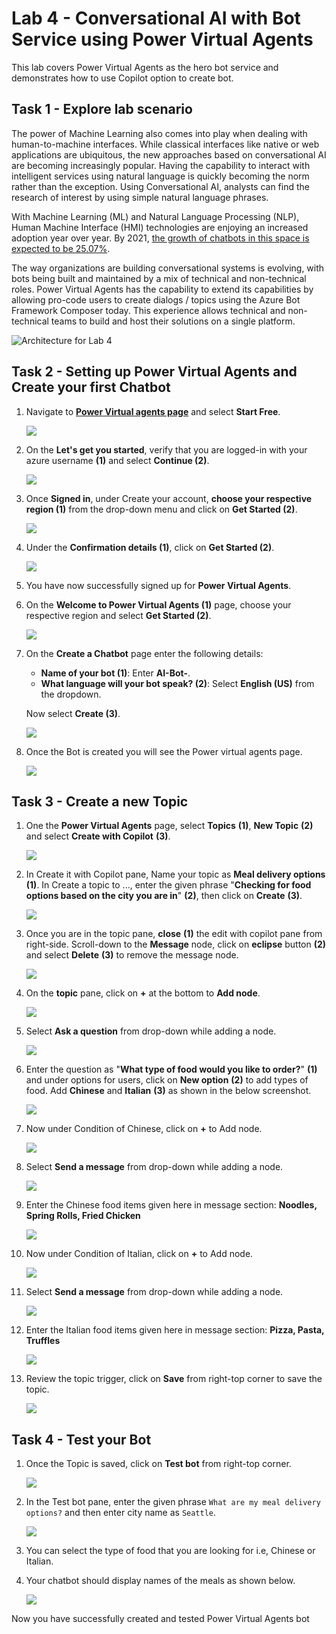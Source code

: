 # Lab 4 - Conversational AI with Bot Service using Power Virtual Agents

This lab covers Power Virtual Agents as the hero bot service and demonstrates how to use Copilot option to create bot.

## Task 1 - Explore lab scenario

The power of Machine Learning also comes into play when dealing with human-to-machine interfaces. While classical interfaces like native or web applications are ubiquitous, the new approaches based on conversational AI are becoming increasingly popular. Having the capability to interact with intelligent services using natural language is quickly becoming the norm rather than the exception. Using Conversational AI, analysts can find the research of interest by using simple natural language phrases.

With Machine Learning (ML) and Natural Language Processing (NLP), Human Machine Interface (HMI) technologies are enjoying an increased adoption year over year. By 2021, [the growth of chatbots in this space is expected to be 25.07%](https://www.technavio.com/report/chatbot-market-industry-analysis).


The way organizations are building conversational systems is evolving, with bots being built and maintained by a mix of technical and non-technical roles. Power Virtual Agents has the capability to extend its capabilities by allowing pro-code users to create dialogs / topics using the Azure Bot Framework Composer today. This experience allows technical and non-technical teams to build and host their solutions on a single platform.

![Architecture for Lab 4](media/ai-workflow.png)

## Task 2 - Setting up Power Virtual Agents and Create your first Chatbot

1. Navigate to **[Power Virtual agents page](https://powervirtualagents.microsoft.com/en-us/)** and select **Start Free**.

   ![](media/power-virtual-agent-sign-up.png)

2. On the **Let's get you started**, verify that you are logged-in with your azure username **(1)** and select **Continue (2)**. 

   ![](media/upd-l3-t3-s2.png)

3. Once **Signed in**, under Create your account, **choose your respective region (1)** from the drop-down menu and click on **Get Started (2)**.
   
   ![](media/upd-l3-t3-s3.png)
   
4. Under the **Confirmation details (1)**, click on **Get Started (2)**.

    ![](media/upd-l3-t3-s4.png)

5. You have now successfully signed up for **Power Virtual Agents**.

6. On the **Welcome to Power Virtual Agents (1)** page, choose your respective region and select **Get Started (2)**.

   ![](media/PVA-select-region.1.png)

7. On the **Create a Chatbot** page enter the following details:

   - **Name of your bot (1)**: Enter **AI-Bot-<inject key="DeploymentID" enableCopy="false"/>**.
   - **What language will your bot speak? (2)**: Select **English (US)** from the dropdown.

   Now select **Create (3)**.

   ![](media/chatbotcreate.png)

8. Once the Bot is created you will see the Power virtual agents page.

   ![](media/chatbothomepage.png)

## Task 3 - Create a new Topic

1. One the **Power Virtual Agents** page, select **Topics** **(1)**, **New Topic** **(2)** and select **Create with Copilot** **(3)**.

   ![](media/cai-l4-t4-s1.png)

2. In Create it with Copilot pane, Name your topic as **Meal delivery options** **(1)**. In Create a topic to ..., enter the given phrase "**Checking for food options based on the city you are in**" **(2)**, then click on **Create** **(3)**.

   ![](media/cai-l4-t4-s2.png)

3. Once you are in the topic pane, **close** **(1)** the edit with copilot pane from right-side. Scroll-down to the **Message** node, click on **eclipse** button **(2)** and select **Delete** **(3)** to remove the message node.

   ![](media/cai-l4-t4-s3.png)

4. On the **topic** pane, click on **+** at the bottom to **Add node**.

   ![](media/cai-l4-t4-s4.png)

5. Select **Ask a question** from drop-down while adding a node.

   ![](media/cai-l4-t4-s5.png)

6. Enter the question as "**What type of food would you like to order?**" **(1)** and under options for users, click on **New option** **(2)** to add types of food. Add **Chinese** and **Italian** **(3)** as shown in the below screenshot.

    ![](media/cai-l4-t4-s6.png)
   
7. Now under Condition of Chinese, click on **+** to Add node.

   ![](media/cai-l4-t4-s7new.png)

8. Select **Send a message** from drop-down while adding a node.

   ![](media/cai-l4-t4-s8.png)

9. Enter the Chinese food items given here in message section: **Noodles, Spring Rolls, Fried Chicken**

   ![](media/cai-l4-t4-s9.png)

10. Now under Condition of Italian, click on **+** to Add node.

    ![](media/cai-l4-t4-s10.png)

11. Select **Send a message** from drop-down while adding a node.

    ![](media/cai-l4-t4-s11.png)

12. Enter the Italian food items given here in message section: **Pizza, Pasta, Truffles**

    ![](media/cai-l4-t4-s12.png)

13. Review the topic trigger, click on **Save** from right-top corner to save the topic.

    ![](media/cai-l4-t4-s13new.png)

## Task 4 - Test your Bot

1. Once the Topic is saved, click on **Test bot** from right-top corner.

   ![](media/cai-l4-t4-s13new1.png)

2. In the Test bot pane, enter the given phrase ```What are my meal delivery options?``` and then enter city name as ```Seattle```. 

   ![](media/cai-l4-t4-s14.png)

3. You can select the type of food that you are looking for i.e, Chinese or Italian. 

4. Your chatbot should display names of the meals as shown below.

   ![](media/cai-l4-t4-s15.png)

Now you have successfully created and tested Power Virtual Agents bot
